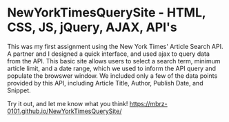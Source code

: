 # NewYorkTimesQuerySite - HTML, CSS, JS, jQuery, AJAX, API's

This was my first assignment using the New York Times' Article Search API. A partner and I designed a quick interface, and used ajax to query data from the API. This basic site allows users to select a search term, minimum article limit, and a date range, which we used to inform the API query and populate the browswer window. We included only a few of the data points provided by this API, including Article Title, Author, Publish Date, and Snippet.

Try it out, and let me know what you think! https://mbrz-0101.github.io/NewYorkTimesQuerySite/

